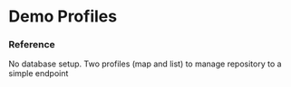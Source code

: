 # Demo Profiles 

### Reference 
No database setup.
Two profiles (map and list) to manage repository to a simple endpoint

